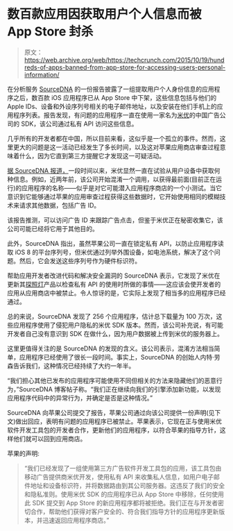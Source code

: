 # 数百款应用因获取用户个人信息而被 App Store 封杀

> 原文：<https://web.archive.org/web/https://techcrunch.com/2015/10/19/hundreds-of-apps-banned-from-app-store-for-accessing-users-personal-information/>

在分析服务 [SourceDNA](https://web.archive.org/web/20230405163036/https://sourcedna.com/) 的一份报告披露了一组提取用户个人身份信息的应用程序之后，数百款 iOS 应用程序已从 App Store 中下架，这些信息包括与他们的 Apple IDs、设备和外设序列号相关的电子邮件地址，以及安装在他们手机上的应用程序列表。报告发现，有问题的应用程序一直在使用一家名为[米优](https://web.archive.org/web/20230405163036/http://youmi.net/)的中国广告公司的 SDK，该公司通过私有 API 访问这些信息。

几乎所有的开发者都在中国，所以目前来看，这似乎是一个孤立的事件。然而，这里更大的问题是这一活动已经发生了多长时间，以及这对苹果应用商店审查过程意味着什么，因为它直到第三方提醒它才发现这一可疑活动。

[据 SourceDNA 报道，](https://web.archive.org/web/20230405163036/https://sourcedna.com/blog/20151018/ios-apps-using-private-apis.html)一段时间以来，米优显然一直在试验从用户设备中获取何种信息。例如，近两年前，该公司开始混淆一个调用，以获得最前面(目前正在运行)的应用程序的名称——似乎是对它可能潜入应用程序商店的一个小测试。当它意识到它能够通过苹果的应用审查过程获得这些数据时，它开始使用相同的模糊技术来请求其他数据，包括广告 ID。

该报告推测，可以访问广告 ID 来跟踪广告点击，但鉴于米优正在秘密收集它，该公司可能已经将它用于其他目的。

此外，SourceDNA 指出，虽然苹果公司一直在锁定私有 API，以防止应用程序读取 iOS 8 的平台序列号，但米优通过列举外围设备，如电池系统，解决了这个问题。然后，它会发送这些序列号作为硬件标识符。

帮助应用开发者改进代码和解决安全漏洞的 SourceDNA 表示，它发现了米优在更新其[探照灯](https://web.archive.org/web/20230405163036/https://searchlight.sourcedna.com/)产品以检查私有 API 的使用时所做的事情——这应该会使开发者的应用从应用商店中被禁止。令人惊讶的是，它实际上发现了相当多的应用程序已经通过。

总的来说，SourceDNA 发现了 256 个应用程序，估计总下载量为 100 万次，这些应用程序使用了侵犯用户隐私的米优 SDK 版本。然而，该公司补充说，有可能开发者自己没有意识到 SDK 在做什么，因为用户数据被上传到米优的服务器上。

这里更值得关注的是 SourceDNA 的发现的含义。该公司表示，混淆方法相当简单，应用程序已经使用了很长一段时间。事实上，SourceDNA 的创始人内特·劳森告诉我们，这种情况已经持续了大约一年半。

“我们担心其他已发布的应用程序可能使用不同但相关的方法来隐藏他们的恶意行为，”SourceDNA 博客帖子称。“我们正在继续向我们的引擎添加新功能，以发现应用程序代码中的异常行为，并确定是否是这种情况。”

SourceDNA 向苹果公司提交了报告，苹果公司通过向该公司提供一份声明(见下文)做出回应，表明有问题的应用程序已被禁止。苹果表示，它现在正与使用米优软件开发工具包的开发者合作，更新他们的应用程序，以符合苹果的指导方针，这样他们就可以回到应用商店。

苹果的声明:

> “我们已经发现了一组使用第三方广告软件开发工具包的应用，该工具包由移动广告提供商米优开发，使用私有 API 来收集私人信息，如用户电子邮件地址和设备标识符，并将数据路由到其公司服务器。这违反了我们的安全和隐私准则。使用米优 SDK 的应用程序已从 App Store 中移除，任何使用此 SDK 提交到 App Store 的新应用程序都将被拒绝。我们正在与开发者密切合作，帮助他们获得对客户安全的、符合我们指导方针的应用程序更新版本，并迅速返回应用程序商店。”